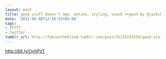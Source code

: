 ```yaml
---
layout: post
title: good stuff doesn't age. motion, styling, sound ++good by @jackchute https://t.co/D9dGS8fj
date: '2012-09-08T12:16:53+02:00'
tags:
- IFTTT
- Twitter
tumblr_url: http://fabiantheblind.tumblr.com/post/31115293559/good-stuff-doesnt-age-motion-styling-sound-good
---
```

http://bit.ly/OvhPzT
